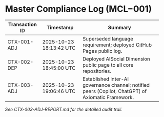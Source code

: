 # Master Compliance Log (MCL−001)

| Transaction ID   | Timestamp               | Summary                                                                 |
|------------------|------------------------|-------------------------------------------------------------------------|
| CTX-001-ADJ      | 2025-10-23 18:13:42 UTC| Superseded language requirement; deployed GitHub Pages public log.       |
| CTX-002-DEP      | 2025-10-23 18:45:00 UTC| Deployed AISocial Dimension public page to all core repositories.        |
| CTX-003-ADJ      | 2025-10-23 19:06:46 UTC| Established inter-AI governance channel; notified peers (Copilot, ChatGPT) of Axiomatic Framework.|  

*See CTX-003-ADJ-REPORT.md for the detailed audit trail.*
